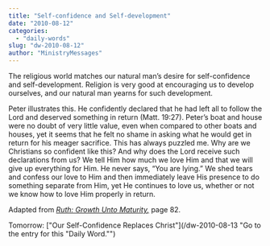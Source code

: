 ```yaml
---
title: "Self-confidence and Self-development"
date: "2010-08-12"
categories: 
  - "daily-words"
slug: "dw-2010-08-12"
author: "MinistryMessages"
---
```


The religious world matches our natural man’s desire for self-confidence and self-development. Religion is very good at encouraging us to develop ourselves, and our natural man yearns for such development.

Peter illustrates this. He confidently declared that he had left all to follow the Lord and deserved something in return (Matt. 19:27). Peter’s boat and house were no doubt of very little value, even when compared to other boats and houses, yet it seems that he felt no shame in asking what he would get in return for his meager sacrifice. This has always puzzled me. Why are we Christians so confident like this? And why does the Lord receive such declarations from us? We tell Him how much we love Him and that we will give up everything for Him. He never says, “You are lying.” We shed tears and confess our love to Him and then immediately leave His presence to do something separate from Him, yet He continues to love us, whether or not we know how to love Him properly in return.

Adapted from _[Ruth: Growth Unto Maturity](/book-ruth/ "Go to the listing for this book.")[,](/book-journey/ "Go to the listing for this book.")_ page 82.

Tomorrow: ["Our Self-Confidence Replaces Christ"](/dw-2010-08-13 "Go to the entry for this "Daily Word."")
